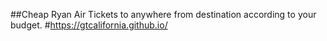 ##Cheap Ryan Air Tickets to anywhere from destination according to your budget.
#https://gtcalifornia.github.io/
